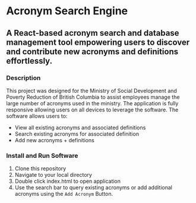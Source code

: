 # Acronym Search Engine
## A React-based acronym search and database management tool empowering users to discover and contribute new acronyms and definitions effortlessly.

### Description
This project was designed for the Ministry of Social Development and Poverty Reduction of British Columbia to assist employees manage the large number of acronyms used in the ministry. The application is fully responsive allowing users on all devices to leverage the software. The software allows users to:
- View all existing acronyms and associated definitions
- Search existing acronyms for associated definition
- Add new acronyms + definitions

### Install and Run Software
1. Clone this repository
2. Navigate to your local directory
3. Double click index.html to open application
4. Use the search bar to query existing acronyms or add additional acronyms using the `Add Acronym` Button.
